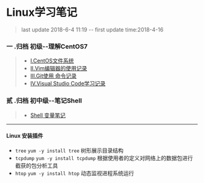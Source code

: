 Linux学习笔记
==
>last update 2018-6-4 11:19 -- first update time:2018-4-16
###  一 .归档 初级--理解CentOS7
> * [ I.CentOS文件系统](https://github.com/kickgod/Md-Linux/tree/master/centos)   
> * [II.Vim编辑器的使用记录](https://github.com/kickgod/Md-Linux/blob/master/Linux_Vim.md) 
> * [III.Git使用 命令记录](https://github.com/kickgod/Md-Linux/blob/master/Git_Code.md)
> * [IV.Visual Studio Code学习记录](https://github.com/kickgod/Md-Linux/tree/master/vscode)
###  贰 .归档 初中级--笔记Shell
> * [Shell 变量笔记](https://github.com/kickgod/Md-Linux/tree/master/shell)
---------
#### Linux 安装插件
* `tree`  `yum -y install tree` 树形展示目录结构
* `tcpdump`  `yum -y install tcpdump` 根据使用者的定义对网络上的数据包进行截获的包分析工具
* `htop` `yum -y install htop`  动态监视进程系统运行

